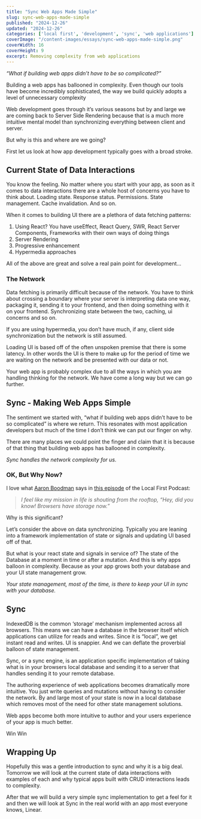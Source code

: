 ```yaml
---
title: "Sync Web Apps Made Simple"
slug: sync-web-apps-made-simple
published: "2024-12-26"
updated: "2024-12-26"
categories: ['local first', 'development', 'sync', 'web applications']
coverImage: "/content-images/essays/sync-web-apps-made-simple.png"
coverWidth: 16
coverHeight: 9
excerpt: Removing complexity from web applications
---
```


*“What if building web apps didn’t have to be so complicated?”* 

Building a web apps has ballooned in complexity. Even though our tools have become incredibly sophisticated, the way we build quickly adopts a level of unnecessary complexity

Web development goes through it’s various seasons but by and large we are coming back to Server Side Rendering because that is a much more intuitive mental model than synchronizing everything between client and server.

But why is this and where are we going? 

First let us look at how app development typically goes with a broad stroke.

## Current State of Data Interactions

You know the feeling. No matter where you start with your app, as soon as it comes to data interactions there are a whole host of concerns you have to think about. Loading state. Response status. Permissions. State management. Cache invalidation. And so on. 

When it comes to building UI there are a plethora of data fetching patterns: 

1. Using React? You have useEffect, React Query, SWR, React Server Components, Frameworks with their own ways of doing things
2. Server Rendering 
3. Progressive enhancement
4. Hypermedia approaches

All of the above are great and solve a real pain point for development…

### The Network

Data fetching is primarily difficult because of the network. You have to think about crossing a boundary where your server is interpreting data one way, packaging it, sending it to your frontend, and then doing something with it on your frontend. Synchronizing state between the two, caching, ui concerns and so on.

If you are using hypermedia, you don’t have much, if any, client side synchronization but the network is still assumed. 

Loading UI is based off of the often unspoken premise that there is some latency. In other words the UI is there to make up for the period of time we are waiting on the network and be presented with our data or not. 

Your web app is probably complex due to all the ways in which you are handling thinking for the network. We have come a long way but we can go further. 

## Sync - Making Web Apps Simple

The sentiment we started with, “what if building web apps didn’t have to be so complicated” is where we return. This resonates with most application developers but much of the time I don’t think we can put our finger on why. 

There are many places we could point the finger and claim that it is because of that thing that building web apps has ballooned in complexity. 

*Sync handles the network complexity for us.*

### OK, But Why Now?

I love what [Aaron Boodman](https://bsky.app/profile/aaronboodman.com) says in [this episode](https://www.youtube.com/watch?v=cgTIsTWoNkM&t=1391s) of the Local First Podcast: 

> *I feel like my mission in life is shouting from the rooftop, “Hey, did you know! Browsers have storage now.”*

Why is this significant? 

Let’s consider the above on data synchronizing. Typically you are leaning into a framework implementation of state or signals and updating UI based off of that. 

But what is your react state and signals in service of? The state of the Database at a moment in time or after a mutation. And this is why apps balloon in complexity. Because as your app grows both your database and your UI state management grow. 

*Your state management, most of the time, is there to keep your UI in sync with your database.*

## Sync

IndexedDB is the common ‘storage’ mechanism implemented across all browsers. This means we can have a database in the browser itself which applications can utilize for reads and writes. Since it is “local”, we get instant read and writes. UI is snappier. And we can deflate the proverbial balloon of state management. 

Sync, or a sync engine, is an application specific implementation of taking what is in your browsers local database and sending it to a server that handles sending it to your remote database. 

The authoring experience of web applications becomes dramatically more intuitive. You just write queries and mutations without having to consider the network. By and large most of your state is now in a local database which removes most of the need for other state management solutions. 

Web apps become both more intuitive to author and your users experience of your app is much better. 

Win Win

## Wrapping Up

Hopefully this was a gentle introduction to sync and why it is a big deal. Tomorrow we will look at the current state of data interactions with examples of each and why typical apps built with CRUD interactions leads to complexity. 

After that we will build a very simple sync implementation to get a feel for it and then we will look at Sync in the real world with an app most everyone knows, Linear.